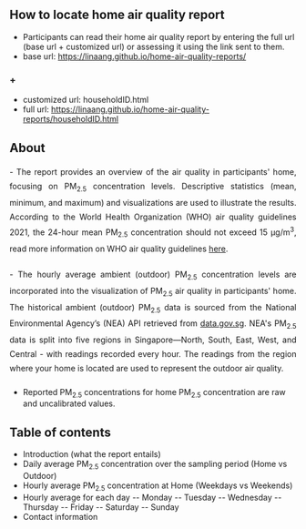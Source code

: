 ## How to locate home air quality report 
- Participants can read their home air quality report by entering the full url (base url + customized url) or assessing it using the link sent to them.  
- base url: https://linaang.github.io/home-air-quality-reports/ 
### +
- customized url: householdID.html
- full url: https://linaang.github.io/home-air-quality-reports/householdID.html

## About
<div style="text-align: justify; line-height: 1.8; margin-bottom: 20px;">
- The report provides an overview of the air quality in participants' home, focusing on PM<sub>2.5</sub> concentration levels. Descriptive statistics (mean, minimum, and maximum) and visualizations are used to illustrate the results. According to the World Health Organization (WHO) air quality guidelines 2021, the 24-hour mean PM<sub>2.5</sub> concentration should not exceed 15 µg/m<sup>3</sup>, read more information on WHO air quality guidelines <a href="https://www.who.int/news-room/feature-stories/detail/what-are-the-who-air-quality-guidelines" target="_blank">here</a>.
</div>

<div style="text-align: justify; line-height: 1.8; margin-bottom: 20px;">
- The hourly average ambient (outdoor) PM<sub>2.5</sub> concentration levels are incorporated into the visualization of PM<sub>2.5</sub> air quality in participants' home. The historical ambient (outdoor) PM<sub>2.5</sub> data is sourced from the National Environmental Agency’s (NEA) API retrieved from <a href="https://data.gov.sg/datasets/d_e1058d6974c877257e32048ab128ad83/view#tag/default/GET/pm25" target="_blank">data.gov.sg</a>. NEA's PM<sub>2.5</sub> data is split into five regions in Singapore—North, South, East, West, and Central - with readings recorded every hour. The readings from the region where your home is located are used to represent the outdoor air quality.
</div>

- Reported PM<sub>2.5</sub> concentrations for home PM<sub>2.5</sub> concentration are raw and uncalibrated values.

## Table of contents
- Introduction (what the report entails)
- Daily average PM<sub>2.5</sub> concentration over the sampling period (Home vs Outdoor)
- Hourly average PM<sub>2.5</sub> concentration at Home (Weekdays vs Weekends)
- Hourly average for each day
 -- Monday
 -- Tuesday
 -- Wednesday
 -- Thursday
 -- Friday
 -- Saturday
 -- Sunday
- Contact information
